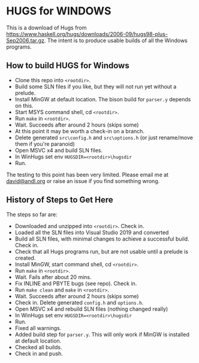 # HUGS for WINDOWS

This is a download of Hugs from <https://www.haskell.org/hugs/downloads/2006-09/hugs98-plus-Sep2006.tar.gz>. 
The intent is to produce usable builds of all the Windows programs.

## How to build HUGS for Windows
* Clone this repo into `<rootdir>`. 
* Build some SLN files if you like, but they will not run yet without a prelude.
* Install MinGW at default location. The bison build for `parser.y` depends on this.
* Start MSYS command shell, cd `<rootdir>`.
* Run `make` in `<rootdir>`.
* Wait. Succeeds after around 2 hours (skips some)
* At this point it may be worth a check-in on a branch.
* Delete generated `src\config.h` and `src\options.h` (or just rename/move them if you're paranoid)
* Open MSVC x4 and build SLN files.
* In WinHugs set env `HUGSDIR=<rootdir>\hugsdir`
* Run.

The testing to this point has been very limited. Please email me at david@andl.org or raise an issue if you find something wrong.

## History of Steps to Get Here
The steps so far are:
* Downloaded and unzipped into `<rootdir>`. Check in.
* Loaded all the SLN files into Visual Studio 2019 and converted
* Build all SLN files, with minimal changes to achieve a successful build. Check in.
* Check that all Hugs programs run, but are not usable until a prelude is created.
* Install MinGW, start command shell, cd `<rootdir>`.
* Run `make` in `<rootdir>`.
* Wait. Fails after about 20 mins.
* Fix INLINE and PBYTE bugs (see repo). Check in.
* Run `make clean` and `make` in `<rootdir>`.
* Wait. Succeeds after around 2 hours (skips some)
* Check in. Delete generated `config.h` and `options.h`.
* Open MSVC x4 and rebuild SLN files (nothing changed really)
* In WinHugs set env `HUGSDIR=<rootdir>\hugsdir`
* Run.
* Fixed all warnings. 
* Added build step for `parser.y`. This will only work if MinGW is installed at default location.
* Checked all builds.
* Check in and push.

